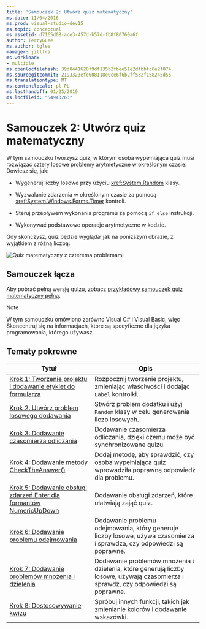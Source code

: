 ```yaml
---
title: 'Samouczek 2: Utwórz quiz matematyczny'
ms.date: 11/04/2016
ms.prod: visual-studio-dev15
ms.topic: conceptual
ms.assetid: d7165d08-ace3-457d-b57d-fb8f80760a6f
author: TerryGLee
ms.author: tglee
manager: jillfra
ms.workload:
- multiple
ms.openlocfilehash: 39d8441620f9df135b2fbee51e2dfbbfc6e2f074
ms.sourcegitcommit: 2193323efc608118e0ce6f6b2ff532f158245d56
ms.translationtype: MT
ms.contentlocale: pl-PL
ms.lasthandoff: 01/25/2019
ms.locfileid: "54943263"
---
```

# <a name="tutorial-2-create-a-timed-math-quiz"></a>Samouczek 2: Utwórz quiz matematyczny

W tym samouczku tworzysz quiz, w którym osoba wypełniająca quiz musi rozwiązać cztery losowe problemy arytmetyczne w określonym czasie. Dowiesz się, jak:

-   Wygeneruj liczby losowe przy użyciu <xref:System.Random> klasy.

-   Wyzwalanie zdarzenia w określonym czasie za pomocą <xref:System.Windows.Forms.Timer> kontroli.

-   Steruj przepływem wykonania programu za pomocą `if else` instrukcji.

-   Wykonywać podstawowe operacje arytmetyczne w kodzie.

Gdy skończysz, quiz będzie wyglądał jak na poniższym obrazie, z wyjątkiem z różną liczbą:

![Quiz matematyczny z czterema problemami](../ide/media/express_finishedquiz.png)

## <a name="tutorial-links"></a>Samouczek łącza

Aby pobrać pełną wersję quizu, zobacz [przykładowy samouczek quiz matematyczny pełną](https://code.msdn.microsoft.com/Complete-Math-Quiz-8581813c).

> [!NOTE]
> W tym samouczku omówiono zarówno Visual C# i Visual Basic, więc Skoncentruj się na informacjach, które są specyficzne dla języka programowania, którego używasz.

## <a name="related-topics"></a>Tematy pokrewne

|Tytuł|Opis|
|-----------|-----------------|
|[Krok 1: Tworzenie projektu i dodawanie etykiet do formularza](../ide/step-1-create-a-project-and-add-labels-to-your-form.md)|Rozpocznij tworzenie projektu, zmieniając właściwości i dodając `Label` kontrolki.|
|[Krok 2: Utwórz problem losowego dodawania](../ide/step-2-create-a-random-addition-problem.md)|Stwórz problem dodatku i użyj `Random` klasy w celu generowania liczb losowych.|
|[Krok 3: Dodawanie czasomierza odliczania](../ide/step-3-add-a-countdown-timer.md)|Dodawanie czasomierza odliczania, dzięki czemu może być synchronizowane quizu.|
|[Krok 4: Dodawanie metody CheckTheAnswer()](../ide/step-4-add-the-checktheanswer-parens-method.md)|Dodaj metodę, aby sprawdzić, czy osoba wypełniająca quiz wprowadziła poprawną odpowiedź dla problemu.|
|[Krok 5: Dodawanie obsługi zdarzeń Enter dla formantów NumericUpDown](../ide/step-5-add-enter-event-handlers-for-the-numericupdown-controls.md)|Dodawanie obsługi zdarzeń, które ułatwiają zająć quiz.|
|[Krok 6: Dodawanie problemu odejmowania](../ide/step-6-add-a-subtraction-problem.md)|Dodawanie problemu odejmowania, który generuje liczby losowe, używa czasomierza i sprawdza, czy odpowiedzi są poprawne.|
|[Krok 7: Dodawanie problemów mnożenia i dzielenia](../ide/step-7-add-multiplication-and-division-problems.md)|Dodawanie problemów mnożenia i dzielenia, które generują liczby losowe, używają czasomierza i sprawdź, czy odpowiedzi są poprawne.|
|[Krok 8: Dostosowywanie kwizu](../ide/step-8-customize-the-quiz.md)|Spróbuj innych funkcji, takich jak zmienianie kolorów i dodawanie wskazówki.|
